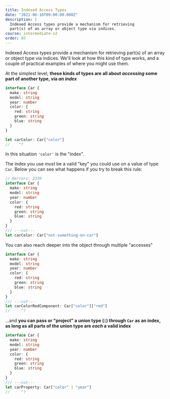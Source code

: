```yaml
---
title: Indexed Access Types
date: "2021-06-10T09:00:00.000Z"
description: |
  Indexed Access types provide a mechanism for retrieving
  part(s) of an array or object type via indices.
course: intermediate-v2
order: 07
---
```


Indexed Access types provide a mechanism for retrieving
part(s) of an array or object type via indices. We'll
look at how this kind of type works, and a couple of practical
examples of where you might use them.

At the simplest level, **these kinds of types are all about
_accessing_ some part of another type, via _an index_**

```ts twoslash
interface Car {
  make: string
  model: string
  year: number
  color: {
    red: string
    green: string
    blue: string
  }
}

let carColor: Car["color"]
//    ^?
```

In this situation `'color'` is the "index".

The index you use _must_ be a valid "key" you could use on
a value of type `Car`. Below you can see what happens if you
try to break this rule:

```ts twoslash
// @errors: 2339
interface Car {
  make: string
  model: string
  year: number
  color: {
    red: string
    green: string
    blue: string
  }
}
/// ---cut---
let carColor: Car["not-something-on-car"]
```

You can also reach deeper into the object through multiple "accesses"

```ts twoslash
interface Car {
  make: string
  model: string
  year: number
  color: {
    red: string
    green: string
    blue: string
  }
}
/// ---cut---
let carColorRedComponent: Car["color"]["red"]
//     ^?
```

...and **you can pass or "project" a union type (`|`) through
`Car` as an index, as long as all parts of the union type
are _each_ a valid index**

```ts twoslash
interface Car {
  make: string
  model: string
  year: number
  color: {
    red: string
    green: string
    blue: string
  }
}
/// ---cut---
let carProperty: Car["color" | "year"]
//     ^?
```
